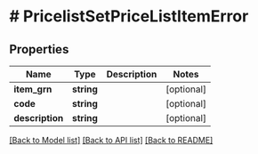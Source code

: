 # # PricelistSetPriceListItemError


## Properties


Name | Type | Description | Notes
------------ | ------------- | ------------- | -------------
**item_grn**| **string** |   | [optional]
**code**| **string** |   | [optional]
**description**| **string** |   | [optional]


[[Back to Model list]](../../README.md#models) [[Back to API list]](../../README.md#endpoints) [[Back to README]](../../README.md)
